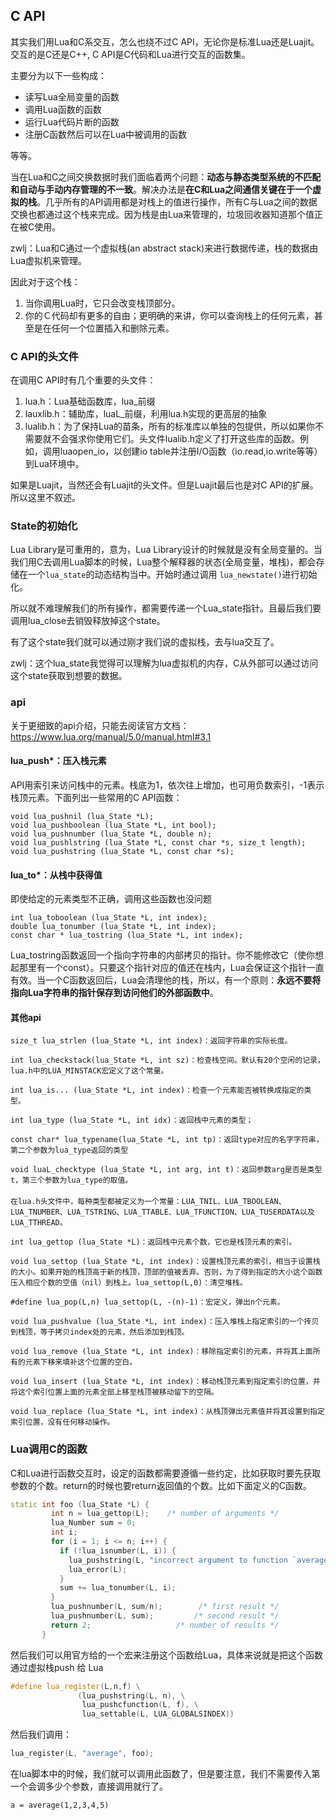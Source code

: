 ## C API

其实我们用Lua和C系交互，怎么也绕不过C API，无论你是标准Lua还是Luajit。交互的是C还是C++, C API是C代码和Lua进行交互的函数集。

主要分为以下一些构成：

 - 读写Lua全局变量的函数
 - 调用Lua函数的函数
 - 运行Lua代码片断的函数
 - 注册C函数然后可以在Lua中被调用的函数

等等。

当在Lua和C之间交换数据时我们面临着两个问题：**动态与静态类型系统的不匹配和自动与手动内存管理的不一致**。解决办法是**在C和Lua之间通信关键在于一个虚拟的栈**。几乎所有的API调用都是对栈上的值进行操作，所有C与Lua之间的数据交换也都通过这个栈来完成。因为栈是由Lua来管理的，垃圾回收器知道那个值正在被C使用。

zwlj：Lua和C通过一个虚拟栈(an abstract stack)来进行数据传递，栈的数据由Lua虚拟机来管理。

因此对于这个栈：

1. 当你调用Lua时，它只会改变栈顶部分。
2. 你的Ｃ代码却有更多的自由；更明确的来讲，你可以查询栈上的任何元素，甚至是在任何一个位置插入和删除元素。

### C API的头文件
在调用C API时有几个重要的头文件：

1. lua.h：Lua基础函数库，lua_前缀
2. lauxlib.h：辅助库，luaL_前缀，利用lua.h实现的更高层的抽象
3. lualib.h：为了保持Lua的苗条，所有的标准库以单独的包提供，所以如果你不需要就不会强求你使用它们。头文件lualib.h定义了打开这些库的函数。例如，调用luaopen_io，以创建io table并注册I/O函数（io.read,io.write等等）到Lua环境中。

如果是Luajit，当然还会有Luajit的头文件。但是Luajit最后也是对C API的扩展。所以这里不叙述。


### State的初始化
Lua Library是可重用的，意为，Lua Library设计的时候就是没有全局变量的。当我们用C去调用Lua脚本的时候，Lua整个解释器的状态(全局变量，堆栈)，都会存储在一个`lua_state`的动态结构当中。开始时通过调用 `lua_newstate()`进行初始化。

所以就不难理解我们的所有操作，都需要传递一个Lua_state指针。且最后我们要调用lua_close去销毁释放掉这个state。

有了这个state我们就可以通过刚才我们说的虚拟栈，去与lua交互了。


zwlj：这个lua_state我觉得可以理解为lua虚拟机的内存，C从外部可以通过访问这个state获取到想要的数据。


### api

关于更细致的api介绍，只能去阅读官方文档：https://www.lua.org/manual/5.0/manual.html#3.1

#### lua_push*：压入栈元素

API用索引来访问栈中的元素。栈底为1，依次往上增加，也可用负数索引，-1表示栈顶元素。下面列出一些常用的C API函数：

```
void lua_pushnil (lua_State *L);
void lua_pushboolean (lua_State *L, int bool);
void lua_pushnumber (lua_State *L, double n);
void lua_pushlstring (lua_State *L, const char *s, size_t length);
void lua_pushstring (lua_State *L, const char *s);
```

#### lua_to*：从栈中获得值
即使给定的元素类型不正确，调用这些函数也没问题

```
int lua_toboolean (lua_State *L, int index);
double lua_tonumber (lua_State *L, int index);
const char * lua_tostring (lua_State *L, int index);
```

Lua_tostring函数返回一个指向字符串的内部拷贝的指针。你不能修改它（使你想起那里有一个const）。只要这个指针对应的值还在栈内，Lua会保证这个指针一直有效。当一个C函数返回后，Lua会清理他的栈，所以，有一个原则：**永远不要将指向Lua字符串的指针保存到访问他们的外部函数中**。

#### 其他api

```
size_t lua_strlen (lua_State *L, int index)：返回字符串的实际长度。

int lua_checkstack(lua_State *L, int sz)：检查栈空间。默认有20个空闲的记录，lua.h中的LUA_MINSTACK宏定义了这个常量。

int lua_is... (lua_State *L, int index)：检查一个元素能否被转换成指定的类型。

int lua_type (lua_State *L, int idx)：返回栈中元素的类型；

const char* lua_typename(lua_State *L, int tp)：返回type对应的名字字符串，第二个参数为lua_type返回的类型

void luaL_checktype (lua_State *L, int arg, int t)：返回参数arg是否是类型t，第三个参数为lua_type的取值。
　　
在lua.h头文件中，每种类型都被定义为一个常量：LUA_TNIL、LUA_TBOOLEAN、LUA_TNUMBER、LUA_TSTRING、LUA_TTABLE、LUA_TFUNCTION、LUA_TUSERDATA以及LUA_TTHREAD。

int lua_gettop (lua_State *L)：返回栈中元素个数，它也是栈顶元素的索引。

void lua_settop (lua_State *L, int index)：设置栈顶元素的索引，相当于设置栈的大小。如果开始的栈顶高于新的栈顶，顶部的值被丢弃。否则，为了得到指定的大小这个函数压入相应个数的空值（nil）到栈上。lua_settop(L,0)：清空堆栈。

#define lua_pop(L,n) lua_settop(L, -(n)-1)：宏定义，弹出n个元素。

void lua_pushvalue (lua_State *L, int index)：压入堆栈上指定索引的一个抟贝到栈顶，等于拷贝index处的元素，然后添加到栈顶。

void lua_remove (lua_State *L, int index)：移除指定索引的元素，并将其上面所有的元素下移来填补这个位置的空白。

void lua_insert (lua_State *L, int index)：移动栈顶元素到指定索引的位置，并将这个索引位置上面的元素全部上移至栈顶被移动留下的空隔。

void lua_replace (lua_State *L, int index)：从栈顶弹出元素值并将其设置到指定索引位置，没有任何移动操作。
```

### Lua调用C的函数

C和Lua进行函数交互时，设定的函数都需要遵循一些约定，比如获取时要先获取参数的个数。return的时候也要return返回值的个数。比如下面定义的C函数。


``` c++
static int foo (lua_State *L) {
         int n = lua_gettop(L);    /* number of arguments */
         lua_Number sum = 0;
         int i;
         for (i = 1; i <= n; i++) {
           if (!lua_isnumber(L, i)) {
             lua_pushstring(L, "incorrect argument to function `average'");
             lua_error(L);
           }
           sum += lua_tonumber(L, i);
         }
         lua_pushnumber(L, sum/n);        /* first result */
         lua_pushnumber(L, sum);         /* second result */
         return 2;                   /* number of results */
       }
```

然后我们可以用官方给的一个宏来注册这个函数给Lua，具体来说就是把这个函数 通过虚拟栈push 给 Lua

``` c++
#define lua_register(L,n,f) \
               (lua_pushstring(L, n), \
                lua_pushcfunction(L, f), \
                lua_settable(L, LUA_GLOBALSINDEX))
```

然后我们调用：
 
``` c++
lua_register(L, "average", foo);
```

在lua脚本中的时候，我们就可以调用此函数了，但是要注意，我们不需要传入第一个会调多少个参数，直接调用就行了。

```
a = average(1,2,3,4,5)
```